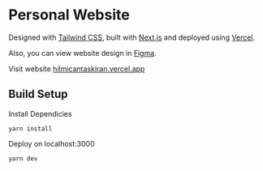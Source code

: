 ﻿# Personal Website 
Designed with [Tailwind CSS](https://tailwindcss.com/), built with [Next.js](https://nextjs.org/) and deployed using [Vercel](https://vercel.com/).

Also, you can view website design in [Figma](https://www.figma.com/file/hYD084Uab2OxUkxz7II3WK/portfolio?node-id=0:1).

Visit website [hilmicantaskiran.vercel.app](https://hilmicantaskiran.vercel.app/)

## Build Setup
Install Dependicies

    yarn install

Deploy on localhost:3000

    yarn dev

